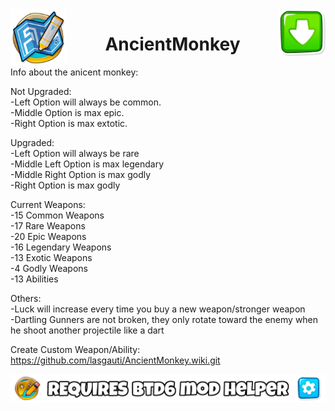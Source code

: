 <a href="https://github.com/lasgauti/AncientMonkey/releases/latest/download/AncientMonkey.dll">
    <img align="left" alt="Icon" height="90" src="Icon.png">
    <img align="right" alt="Download" height="75" src="https://raw.githubusercontent.com/gurrenm3/BTD-Mod-Helper/master/BloonsTD6%20Mod%20Helper/Resources/DownloadBtn.png">
</a>

<h1 align="center">AncientMonkey</h1>
                                                                                  
Info about the anicent monkey:                                                                                  
                                                                                  
Not Upgraded:                                                                                  
-Left Option will always be common.                                                                                  
-Middle Option is max epic.                                                                                  
-Right Option is max extotic.                                                                                  
                                                                                  
Upgraded:                                                                                  
-Left Option will always be rare                                                                                  
-Middle Left Option is max legendary                                                                                  
-Middle Right Option is max godly                                                                                  
-Right Option is max godly                                                                                  
                                                                                  
Current Weapons:                                                                                  
-15 Common Weapons                                                                                  
-17 Rare Weapons                                                                                  
-20 Epic Weapons                                                                                  
-16 Legendary Weapons                                                                                  
-13 Exotic Weapons                                                                                  
-4 Godly Weapons                                                                                  
-13 Abilities                                                                                  

Others:                                                                                  
-Luck will increase every time you buy a new weapon/stronger weapon                                                                                  
-Dartling Gunners are not broken, they only rotate toward the enemy when he shoot another projectile like a dart                                                                                  

Create Custom Weapon/Ability: https://github.com/lasgauti/AncientMonkey.wiki.git

[![Requires BTD6 Mod Helper](https://raw.githubusercontent.com/gurrenm3/BTD-Mod-Helper/master/banner.png)](https://github.com/gurrenm3/BTD-Mod-Helper#readme)
